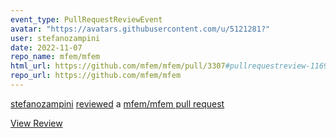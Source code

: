 ```yaml
---
event_type: PullRequestReviewEvent
avatar: "https://avatars.githubusercontent.com/u/5121281?"
user: stefanozampini
date: 2022-11-07
repo_name: mfem/mfem
html_url: https://github.com/mfem/mfem/pull/3307#pullrequestreview-1169767483
repo_url: https://github.com/mfem/mfem
---
```


<a href='https://github.com/stefanozampini' target='_blank'>stefanozampini</a> <a href='https://github.com/mfem/mfem/pull/3307#pullrequestreview-1169767483' target='_blank'>reviewed</a> a <a href='https://github.com/mfem/mfem/pull/3307' target='_blank'>mfem/mfem pull request</a>

<small></small>

<a href='https://github.com/mfem/mfem/pull/3307#pullrequestreview-1169767483' target='_blank'>View Review</a>
